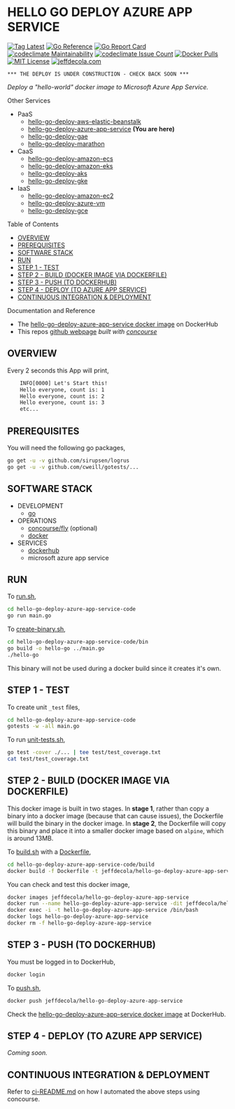 # HELLO GO DEPLOY AZURE APP SERVICE

[![Tag Latest](https://img.shields.io/github/v/tag/jeffdecola/hello-go-deploy-azure-app-service)](https://github.com/JeffDeCola/hello-go-deploy-azure-app-service/tags)
[![Go Reference](https://pkg.go.dev/badge/github.com/JeffDeCola/hello-go-deploy-azure-app-service.svg)](https://pkg.go.dev/github.com/JeffDeCola/hello-go-deploy-azure-app-service)
[![Go Report Card](https://goreportcard.com/badge/github.com/JeffDeCola/hello-go-deploy-azure-app-service)](https://goreportcard.com/report/github.com/JeffDeCola/hello-go-deploy-azure-app-service)
[![codeclimate Maintainability](https://api.codeclimate.com/v1/badges/ce328e08ef7038607b16/maintainability)](https://codeclimate.com/github/JeffDeCola/hello-go-deploy-azure-app-service/maintainability)
[![codeclimate Issue Count](https://codeclimate.com/github/JeffDeCola/hello-go-deploy-azure-app-service/badges/issue_count.svg)](https://codeclimate.com/github/JeffDeCola/hello-go-deploy-azure-app-service/issues)
[![Docker Pulls](https://badgen.net/docker/pulls/jeffdecola/hello-go-deploy-azure-app-service?icon=docker&label=pulls)](https://hub.docker.com/r/jeffdecola/hello-go-deploy-azure-app-service/)
[![MIT License](http://img.shields.io/:license-mit-blue.svg)](http://jeffdecola.mit-license.org)
[![jeffdecola.com](https://img.shields.io/badge/website-jeffdecola.com-blue)](https://jeffdecola.com)

```text
*** THE DEPLOY IS UNDER CONSTRUCTION - CHECK BACK SOON ***
```

_Deploy a "hello-world" docker image to
Microsoft Azure App Service._

Other Services

* PaaS
  * [hello-go-deploy-aws-elastic-beanstalk](https://github.com/JeffDeCola/hello-go-deploy-aws-elastic-beanstalk)
  * [hello-go-deploy-azure-app-service](https://github.com/JeffDeCola/hello-go-deploy-azure-app-service)
    **(You are here)**
  * [hello-go-deploy-gae](https://github.com/JeffDeCola/hello-go-deploy-gae)
  * [hello-go-deploy-marathon](https://github.com/JeffDeCola/hello-go-deploy-marathon)
* CaaS
  * [hello-go-deploy-amazon-ecs](https://github.com/JeffDeCola/hello-go-deploy-amazon-ecs)
  * [hello-go-deploy-amazon-eks](https://github.com/JeffDeCola/hello-go-deploy-amazon-eks)
  * [hello-go-deploy-aks](https://github.com/JeffDeCola/hello-go-deploy-aks)
  * [hello-go-deploy-gke](https://github.com/JeffDeCola/hello-go-deploy-gke)
* IaaS
  * [hello-go-deploy-amazon-ec2](https://github.com/JeffDeCola/hello-go-deploy-amazon-ec2)
  * [hello-go-deploy-azure-vm](https://github.com/JeffDeCola/hello-go-deploy-azure-vm)
  * [hello-go-deploy-gce](https://github.com/JeffDeCola/hello-go-deploy-gce)

Table of Contents

* [OVERVIEW](https://github.com/JeffDeCola/hello-go-deploy-azure-app-service#overview)
* [PREREQUISITES](https://github.com/JeffDeCola/hello-go-deploy-azure-app-service#prerequisites)
* [SOFTWARE STACK](https://github.com/JeffDeCola/hello-go-deploy-azure-app-service#software-stack)
* [RUN](https://github.com/JeffDeCola/hello-go-deploy-azure-app-service#run)
* [STEP 1 - TEST](https://github.com/JeffDeCola/hello-go-deploy-azure-app-service#step-1---test)
* [STEP 2 - BUILD (DOCKER IMAGE VIA DOCKERFILE)](https://github.com/JeffDeCola/hello-go-deploy-azure-app-service#step-2---build-docker-image-via-dockerfile)
* [STEP 3 - PUSH (TO DOCKERHUB)](https://github.com/JeffDeCola/hello-go-deploy-azure-app-service#step-3---push-to-dockerhub)
* [STEP 4 - DEPLOY (TO AZURE APP SERVICE)](https://github.com/JeffDeCola/hello-go-deploy-azure-app-service#step-4---deploy-to-azure-app-service)
* [CONTINUOUS INTEGRATION & DEPLOYMENT](https://github.com/JeffDeCola/hello-go-deploy-azure-app-service#continuous-integration--deployment)

Documentation and Reference

* The
  [hello-go-deploy-azure-app-service docker image](https://hub.docker.com/r/jeffdecola/hello-go-deploy-azure-app-service)
  on DockerHub
* This repos
  [github webpage](https://jeffdecola.github.io/hello-go-deploy-azure-app-service/)
  _built with
  [concourse](https://github.com/JeffDeCola/hello-go-deploy-azure-app-service/blob/master/ci-README.md)_

## OVERVIEW

Every 2 seconds this App will print,

```txt
    INFO[0000] Let's Start this!
    Hello everyone, count is: 1
    Hello everyone, count is: 2
    Hello everyone, count is: 3
    etc...
```

## PREREQUISITES

You will need the following go packages,

```bash
go get -u -v github.com/sirupsen/logrus
go get -u -v github.com/cweill/gotests/...
```

## SOFTWARE STACK

* DEVELOPMENT
  * [go](https://github.com/JeffDeCola/my-cheat-sheets/tree/master/software/development/languages/go-cheat-sheet)
* OPERATIONS
  * [concourse/fly](https://github.com/JeffDeCola/my-cheat-sheets/tree/master/software/operations/continuous-integration-continuous-deployment/concourse-cheat-sheet)
    (optional)
  * [docker](https://github.com/JeffDeCola/my-cheat-sheets/tree/master/software/operations/orchestration/builds-deployment-containers/docker-cheat-sheet)
* SERVICES
  * [dockerhub](https://hub.docker.com/)
  * microsoft azure app service

## RUN

To
[run.sh](https://github.com/JeffDeCola/hello-go-deploy-azure-app-service/blob/master/hello-go-deploy-azure-app-service-code/run.sh),

```bash
cd hello-go-deploy-azure-app-service-code
go run main.go
```

To
[create-binary.sh](https://github.com/JeffDeCola/hello-go-deploy-azure-app-service/blob/master/hello-go-deploy-azure-app-service-code/bin/create-binary.sh),

```bash
cd hello-go-deploy-azure-app-service-code/bin
go build -o hello-go ../main.go
./hello-go
```

This binary will not be used during a docker build
since it creates it's own.

## STEP 1 - TEST

To create unit `_test` files,

```bash
cd hello-go-deploy-azure-app-service-code
gotests -w -all main.go
```

To run
[unit-tests.sh](https://github.com/JeffDeCola/hello-go-deploy-azure-app-service/tree/master/hello-go-deploy-azure-app-service-code/test/unit-tests.sh),

```bash
go test -cover ./... | tee test/test_coverage.txt
cat test/test_coverage.txt
```

## STEP 2 - BUILD (DOCKER IMAGE VIA DOCKERFILE)

This docker image is built in two stages.
In **stage 1**, rather than copy a binary into a docker image (because
that can cause issues), the Dockerfile will build the binary in the
docker image.
In **stage 2**, the Dockerfile will copy this binary
and place it into a smaller docker image based
on `alpine`, which is around 13MB.

To
[build.sh](https://github.com/JeffDeCola/hello-go-deploy-azure-app-service/blob/master/hello-go-deploy-azure-app-service-code/build/build.sh)
with a
[Dockerfile](https://github.com/JeffDeCola/hello-go-deploy-azure-app-service/blob/master/hello-go-deploy-azure-app-service-code/build/Dockerfile),

```bash
cd hello-go-deploy-azure-app-service-code/build
docker build -f Dockerfile -t jeffdecola/hello-go-deploy-azure-app-service .
```

You can check and test this docker image,

```bash
docker images jeffdecola/hello-go-deploy-azure-app-service
docker run --name hello-go-deploy-azure-app-service -dit jeffdecola/hello-go-deploy-azure-app-service
docker exec -i -t hello-go-deploy-azure-app-service /bin/bash
docker logs hello-go-deploy-azure-app-service
docker rm -f hello-go-deploy-azure-app-service
```

## STEP 3 - PUSH (TO DOCKERHUB)

You must be logged in to DockerHub,

```bash
docker login
```

To
[push.sh](https://github.com/JeffDeCola/hello-go-deploy-azure-app-service/blob/master/hello-go-deploy-azure-app-service-code/push/push.sh),

```bash
docker push jeffdecola/hello-go-deploy-azure-app-service
```

Check the
[hello-go-deploy-azure-app-service docker image](https://hub.docker.com/r/jeffdecola/hello-go-deploy-azure-app-service)
at DockerHub.

## STEP 4 - DEPLOY (TO AZURE APP SERVICE)

_Coming soon._

## CONTINUOUS INTEGRATION & DEPLOYMENT

Refer to
[ci-README.md](https://github.com/JeffDeCola/hello-go-deploy-azure-app-service/blob/master/ci-README.md)
on how I automated the above steps using concourse.
